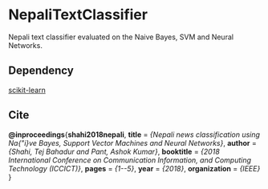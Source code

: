 # NepaliTextClassifier
Nepali text classifier evaluated on the Naive Bayes, SVM and Neural Networks.


## Dependency
[scikit-learn](http://scikit-learn.org/stable/)


## Cite
**@inproceedings**{**shahi2018nepali**,
  **title**        = *{Nepali news classification using Na{\"i}ve Bayes, Support Vector Machines and Neural Networks}*,
  **author**       = *{Shahi, Tej Bahadur and Pant, Ashok Kumar}*,
  **booktitle**    = *{2018 International Conference on Communication Information, and Computing Technology (ICCICT)}*,
  **pages**        = *{1--5}*,
  **year**         = *{2018}*,
  **organization** = *{IEEE}*
}


